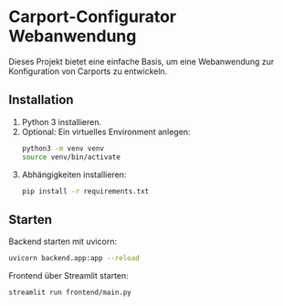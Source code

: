 # Carport-Configurator Webanwendung

Dieses Projekt bietet eine einfache Basis, um eine Webanwendung zur Konfiguration von Carports zu entwickeln.

## Installation

1. Python 3 installieren.
2. Optional: Ein virtuelles Environment anlegen:
   ```bash
   python3 -m venv venv
   source venv/bin/activate
   ```
3. Abhängigkeiten installieren:
   ```bash
   pip install -r requirements.txt
   ```

## Starten

Backend starten mit uvicorn:
```bash
uvicorn backend.app:app --reload
```

Frontend über Streamlit starten:
```bash
streamlit run frontend/main.py
```

